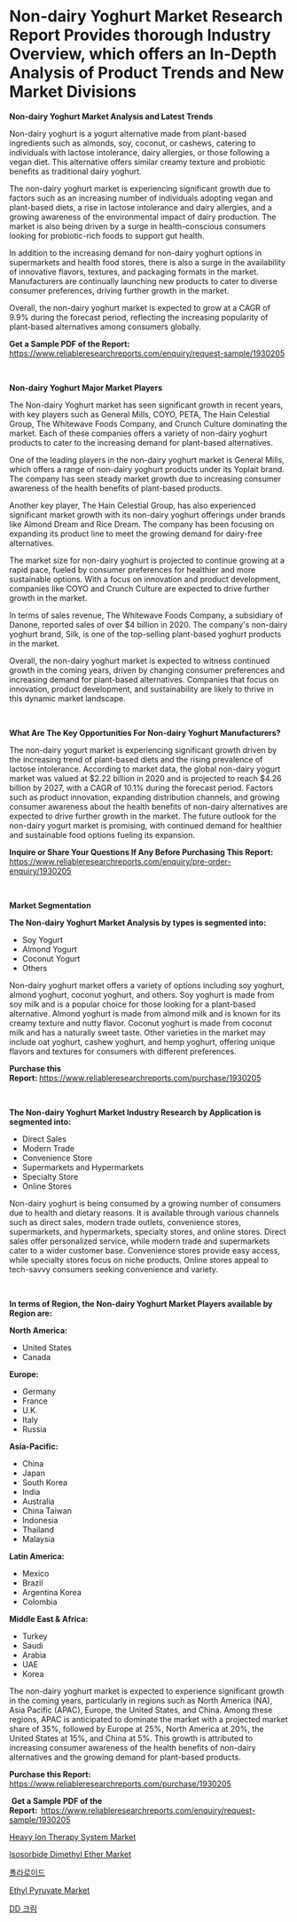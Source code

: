 <p><h1>Non-dairy Yoghurt Market Research Report Provides thorough Industry Overview, which offers an In-Depth Analysis of Product Trends and New Market Divisions</h1></p><p><strong>Non-dairy Yoghurt Market Analysis and Latest Trends</strong></p>
<p><p>Non-dairy yoghurt is a yogurt alternative made from plant-based ingredients such as almonds, soy, coconut, or cashews, catering to individuals with lactose intolerance, dairy allergies, or those following a vegan diet. This alternative offers similar creamy texture and probiotic benefits as traditional dairy yoghurt.</p><p>The non-dairy yoghurt market is experiencing significant growth due to factors such as an increasing number of individuals adopting vegan and plant-based diets, a rise in lactose intolerance and dairy allergies, and a growing awareness of the environmental impact of dairy production. The market is also being driven by a surge in health-conscious consumers looking for probiotic-rich foods to support gut health.</p><p>In addition to the increasing demand for non-dairy yoghurt options in supermarkets and health food stores, there is also a surge in the availability of innovative flavors, textures, and packaging formats in the market. Manufacturers are continually launching new products to cater to diverse consumer preferences, driving further growth in the market.</p><p>Overall, the non-dairy yoghurt market is expected to grow at a CAGR of 9.9% during the forecast period, reflecting the increasing popularity of plant-based alternatives among consumers globally.</p></p>
<p><strong>Get a Sample PDF of the Report:&nbsp;</strong> <a href="https://www.reliableresearchreports.com/enquiry/request-sample/1930205">https://www.reliableresearchreports.com/enquiry/request-sample/1930205</a></p>
<p>&nbsp;</p>
<p><strong>Non-dairy Yoghurt Major Market Players</strong></p>
<p><p>The Non-dairy Yoghurt market has seen significant growth in recent years, with key players such as General Mills, COYO, PETA, The Hain Celestial Group, The Whitewave Foods Company, and Crunch Culture dominating the market. Each of these companies offers a variety of non-dairy yoghurt products to cater to the increasing demand for plant-based alternatives.</p><p>One of the leading players in the non-dairy yoghurt market is General Mills, which offers a range of non-dairy yoghurt products under its Yoplait brand. The company has seen steady market growth due to increasing consumer awareness of the health benefits of plant-based products.</p><p>Another key player, The Hain Celestial Group, has also experienced significant market growth with its non-dairy yoghurt offerings under brands like Almond Dream and Rice Dream. The company has been focusing on expanding its product line to meet the growing demand for dairy-free alternatives.</p><p>The market size for non-dairy yoghurt is projected to continue growing at a rapid pace, fueled by consumer preferences for healthier and more sustainable options. With a focus on innovation and product development, companies like COYO and Crunch Culture are expected to drive further growth in the market.</p><p>In terms of sales revenue, The Whitewave Foods Company, a subsidiary of Danone, reported sales of over $4 billion in 2020. The company's non-dairy yoghurt brand, Silk, is one of the top-selling plant-based yoghurt products in the market.</p><p>Overall, the non-dairy yoghurt market is expected to witness continued growth in the coming years, driven by changing consumer preferences and increasing demand for plant-based alternatives. Companies that focus on innovation, product development, and sustainability are likely to thrive in this dynamic market landscape.</p></p>
<p>&nbsp;</p>
<p><strong>What Are The Key Opportunities For Non-dairy Yoghurt Manufacturers?</strong></p>
<p><p>The non-dairy yogurt market is experiencing significant growth driven by the increasing trend of plant-based diets and the rising prevalence of lactose intolerance. According to market data, the global non-dairy yogurt market was valued at $2.22 billion in 2020 and is projected to reach $4.26 billion by 2027, with a CAGR of 10.1% during the forecast period. Factors such as product innovation, expanding distribution channels, and growing consumer awareness about the health benefits of non-dairy alternatives are expected to drive further growth in the market. The future outlook for the non-dairy yogurt market is promising, with continued demand for healthier and sustainable food options fueling its expansion.</p></p>
<p><strong>Inquire or Share Your Questions If Any Before Purchasing This Report:</strong> <a href="https://www.reliableresearchreports.com/enquiry/pre-order-enquiry/1930205">https://www.reliableresearchreports.com/enquiry/pre-order-enquiry/1930205</a></p>
<p>&nbsp;</p>
<p><strong>Market Segmentation</strong></p>
<p><strong>The Non-dairy Yoghurt Market Analysis by types is segmented into:</strong></p>
<p><ul><li>Soy Yogurt</li><li>Almond Yogurt</li><li>Coconut Yogurt</li><li>Others</li></ul></p>
<p><p>Non-dairy yoghurt market offers a variety of options including soy yoghurt, almond yoghurt, coconut yoghurt, and others. Soy yoghurt is made from soy milk and is a popular choice for those looking for a plant-based alternative. Almond yoghurt is made from almond milk and is known for its creamy texture and nutty flavor. Coconut yoghurt is made from coconut milk and has a naturally sweet taste. Other varieties in the market may include oat yoghurt, cashew yoghurt, and hemp yoghurt, offering unique flavors and textures for consumers with different preferences.</p></p>
<p><strong>Purchase this Report:&nbsp;</strong><a href="https://www.reliableresearchreports.com/purchase/1930205">https://www.reliableresearchreports.com/purchase/1930205</a></p>
<p>&nbsp;</p>
<p><strong>The Non-dairy Yoghurt Market Industry Research by Application is segmented into:</strong></p>
<p><ul><li>Direct Sales</li><li>Modern Trade</li><li>Convenience Store</li><li>Supermarkets and Hypermarkets</li><li>Specialty Store</li><li>Online Stores</li></ul></p>
<p><p>Non-dairy yoghurt is being consumed by a growing number of consumers due to health and dietary reasons. It is available through various channels such as direct sales, modern trade outlets, convenience stores, supermarkets, and hypermarkets, specialty stores, and online stores. Direct sales offer personalized service, while modern trade and supermarkets cater to a wider customer base. Convenience stores provide easy access, while specialty stores focus on niche products. Online stores appeal to tech-savvy consumers seeking convenience and variety.</p></p>
<p>&nbsp;</p>
<p><strong>In terms of Region, the Non-dairy Yoghurt Market Players available by Region are:</strong></p>
<p>
    <p> <strong> North America: </strong>
        <ul>
            <li>United States</li>
            <li>Canada</li>
        </ul>
        </p> 
    <p> <strong> Europe: </strong>
        <ul>
            <li>Germany</li>
            <li>France</li>
            <li>U.K.</li>
            <li>Italy</li>
            <li>Russia</li>
        </ul>
        </p> 
    <p> <strong> Asia-Pacific: </strong>
        <ul>
            <li>China</li>
            <li>Japan</li>
            <li>South Korea</li>
            <li>India</li>
            <li>Australia</li>
            <li>China Taiwan</li>
            <li>Indonesia</li>
            <li>Thailand</li>
            <li>Malaysia</li>
        </ul>
        </p> 
    <p> <strong> Latin America: </strong>
        <ul>
            <li>Mexico</li>
            <li>Brazil</li>
            <li>Argentina Korea</li>
            <li>Colombia</li>
        </ul>
        </p> 
    <p> <strong> Middle East & Africa: </strong>
        <ul>
            <li>Turkey</li>
            <li>Saudi</li>
            <li>Arabia</li>
            <li>UAE</li>
            <li>Korea</li>
        </ul>
    </p>
    </p>
<p><p>The non-dairy yoghurt market is expected to experience significant growth in the coming years, particularly in regions such as North America (NA), Asia Pacific (APAC), Europe, the United States, and China. Among these regions, APAC is anticipated to dominate the market with a projected market share of 35%, followed by Europe at 25%, North America at 20%, the United States at 15%, and China at 5%. This growth is attributed to increasing consumer awareness of the health benefits of non-dairy alternatives and the growing demand for plant-based products.</p></p>
<p><strong>Purchase this Report: </strong><a href="https://www.reliableresearchreports.com/purchase/1930205">https://www.reliableresearchreports.com/purchase/1930205</a></p>
<p>&nbsp;<strong>Get a Sample PDF of the Report:&nbsp;&nbsp;</strong><a href="https://www.reliableresearchreports.com/enquiry/request-sample/1930205">https://www.reliableresearchreports.com/enquiry/request-sample/1930205</a></p>
<p><strong></strong></p>
<p><p><a href="https://shimmer-gardenia-37a.notion.site/Heavy-Ion-Therapy-System-Market-Size-Growth-and-Forecast-from-2024-2031-908937c539b744178b74143ac86303d5">Heavy Ion Therapy System Market</a></p><p><a href="https://view.publitas.com/reportprime-1/insights-into-isosorbide-dimethyl-ether-market-size-analysing-market-share-trends-and-growth-from-2024-to-2031/">Isosorbide Dimethyl Ether Market</a></p><p><a href="https://medium.com/@duttgfgzg7325/%ED%8F%B4%EB%9D%BC%EB%A1%9C%EC%9D%B4%EB%93%9C-%EC%8B%9C%EC%9E%A5-%EA%B7%9C%EB%AA%A8-%EB%B0%8F-%EC%8B%9C%EC%9E%A5-%EB%8F%99%ED%96%A5-%EC%A0%84%EC%B2%B4-%EC%82%B0%EC%97%85-%EA%B0%9C%EC%9A%94-2024%EB%85%84%EB%B6%80%ED%84%B0-2031%EB%85%84%EA%B9%8C%EC%A7%80-a5d14c2a9557">폴라로이드</a></p><p><a href="https://view.publitas.com/reportprime-1/ethyl-pyruvate-market-analysis-and-market-size-global-industry-overview-market-segmentation-and-forecast-2024-to-2031/">Ethyl Pyruvate Market</a></p><p><a href="https://medium.com/@maeennan456456/dd%ED%81%AC%EB%A6%BC-%EC%8B%9C%EC%9E%A5-%EC%A0%90%EC%9C%A0%EC%9C%A8-%EB%B3%80%ED%99%94-%EB%B0%8F-%EC%8B%9C%EC%9E%A5-%EC%84%B1%EC%9E%A5-%EC%B6%94%EC%9D%B4-2024%EB%85%84-2031%EB%85%84-b0bdb875dd70">DD 크림</a></p></p>